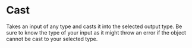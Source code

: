 # Cast

Takes an input of any type and casts it into the selected output type. Be sure to know the type of your input as it might throw an error if the object cannot be cast to your selected type.
